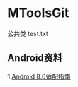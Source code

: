 # MToolsGit
公共类
test.txt
## Android资料
1.[Android 8.0适配指南](https://mp.weixin.qq.com/s/MhWurQy9oOf9OuDsdBLU-w)
